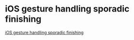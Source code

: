 # iOS gesture handling sporadic finishing
[iOS gesture handling sporadic finishing](https://aiwithcloud.com/2022/09/19/ios_gesture_handling_sporadic_finishing/)